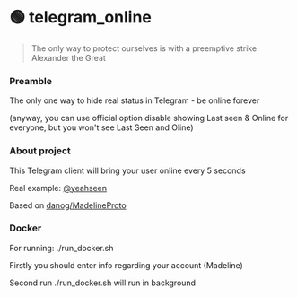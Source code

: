 # 🟢 telegram_online 

> The only way to protect ourselves is with a preemptive strike
> Alexander the Great

### Preamble

The only one way to hide real status in Telegram - be online forever

(anyway, you can use official option disable showing Last seen & Online for everyone, but you won't see Last Seen and Oline)

### About project

This Telegram client will bring your user online every 5 seconds

Real example: [@yeahseen](https://t.me/yeahseen)

Based on [danog/MadelineProto](https://github.com/danog/MadelineProto)

### Docker

For running: ./run_docker.sh

Firstly you should enter info regarding your account (Madeline)

Second run ./run_docker.sh will run in background

